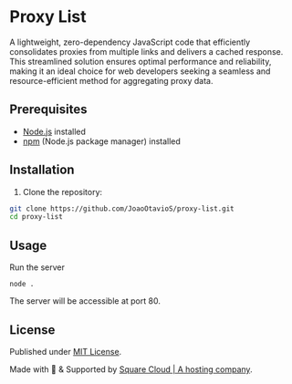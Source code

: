 # Proxy List

A lightweight, zero-dependency JavaScript code that efficiently consolidates proxies from multiple links and delivers a cached response. This streamlined solution ensures optimal performance and reliability, making it an ideal choice for web developers seeking a seamless and resource-efficient method for aggregating proxy data.

## Prerequisites

- [Node.js](https://nodejs.org/) installed
- [npm](https://www.npmjs.com/) (Node.js package manager) installed

## Installation

1. Clone the repository:

```bash
git clone https://github.com/JoaoOtavioS/proxy-list.git
cd proxy-list
```

## Usage
Run the server
```
node .
```

The server will be accessible at port 80.

## License

Published under [MIT License](./LICENSE).

Made with 💙 & Supported by [Square Cloud | A hosting company](https://squarecloud.app).
